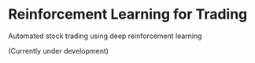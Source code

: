 # Reinforcement Learning for Trading
Automated stock trading using deep reinforcement learning

(Currently under development)
